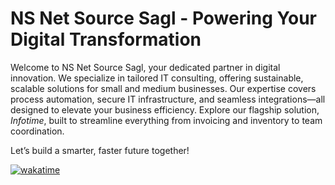 # NS Net Source Sagl - Powering Your Digital Transformation

Welcome to NS Net Source Sagl, your dedicated partner in digital innovation. We specialize in tailored IT consulting, offering sustainable, scalable solutions for small and medium businesses. Our expertise covers process automation, secure IT infrastructure, and seamless integrations—all designed to elevate your business efficiency. Explore our flagship solution, *Infotime*, built to streamline everything from invoicing and inventory to team coordination.



Let’s build a smarter, faster future together!

[![wakatime](https://wakatime.com/badge/user/018b5c7c-fde2-4105-aa96-f5c758abb0a2/project/9847dd04-40ec-41b3-8395-46695c73af0c.svg)](https://wakatime.com/badge/user/018b5c7c-fde2-4105-aa96-f5c758abb0a2/project/9847dd04-40ec-41b3-8395-46695c73af0c)

